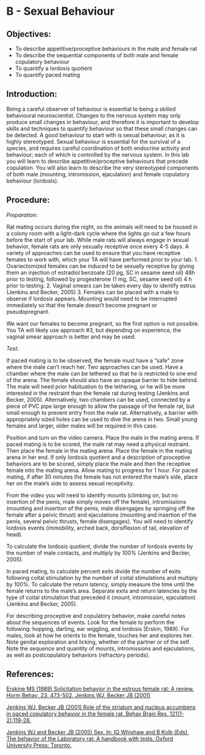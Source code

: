 # B - Sexual Behaviour

## Objectives:

* To describe appetitive/proceptive behaviours in the male and female rat
* To describe the sequential components of both male and female copulatory behaviour
* To quantify a lordosis quotient
* To quantify paced mating

## Introduction:

Being a careful observer of behaviour is essential to being a skilled behavioural neuroscientist. Changes to the nervous system may only produce small changes in behaviour, and therefore it is important to develop skills and techniques to quantify behaviour so that these small changes can be detected. A good behaviour to start with is sexual behaviour, as it is highly stereotyped. Sexual behaviour is essential for the survival of a species, and requires careful coordination of both endocrine activity and behaviour; each of which is controlled by the nervous system. In this lab you will learn to describe appetitive/proceptive behaviours that precede copulation. You will also learn to describe the very stereotyped components of both male \(mounting, intromission, ejaculation\) and female copulatory behaviour \(lordosis\).

## Procedure:

_Preparation:_

Rat mating occurs during the night, so the animals will need to be housed in a colony room with a light-dark cycle where the lights go out a few hours before the start of your lab. While male rats will always engage in sexual behavior, female rats are only sexually receptive once every 4-5 days. A variety of approaches can be used to ensure that you have receptive females to work with, which your TA will have performed prior to your lab. 1. Ovariectomized females can be induced to be sexually receptive by giving them an injection of estradiol benzoate \(20 pg, SC in sesame seed oil\) 48h prior to testing, followed by progesterone \(1 mg, SC, sesame seed oil\) 4 h prior to testing. 2. Vaginal smears can be taken every day to identify estrus \(Jenkins and Becker, 2005\) 3. Females can be placed with a male to observe if lordosis appears. Mounting would need to be interrupted immediately so that the female doesn’t become pregnant or pseudopregnant.

We want our females to become pregnant, so the first option is not possible. You TA will likely use approach \#3, but depending on experience, the vaginal smear approach is better and may be used.

_Test:_

If paced mating is to be observed, the female must have a “safe” zone where the male can’t reach her. Two approaches can be used. Have a chamber where the male can be tethered so that he is restricted to one end of the arena. The female should also have an opaque barrier to hide behind. The male will need prior habituation to the tethering, or he will be more interested in the restraint than the female rat during testing \(Jenkins and Becker, 2005\). Alternatively, two chambers can be used, connected by a piece of PVC pipe large enough to allow the passage of the female rat, but small enough to prevent entry from the male rat. Alternatively, a barrier with appropriately sized holes can be used to dive the arena in two. Small young females and larger, older males will be required in this case.

Position and turn on the video camera. Place the male in the mating arena. If paced mating is to be scored, the male rat may need a physical restraint. Then place the female in the mating arena. Place the female in the mating arena in her end. If only lordosis quotient and a description of proceptive behaviors are to be scored, simply place the male and then the receptive female into the mating arena. Allow mating to progress for 1 hour. For paced mating, if after 30 minutes the female has not entered the male’s side, place her on the male’s side to assess sexual receptivity.

From the video you will need to identify mounts \(climbing on, but no insertion of the penis, male simply moves off the female\), intromissions \(mounting and insertion of the penis, male disengages by springing off the female after a pelvic thrust\) and ejaculations \(mounting and insertion of the penis, several pelvic thrusts, female disengages\). You will need to identify lordosis events \(immobility, arched back, dorsiflexion of tail, elevation of head\).

To calculate the lordosis quotient, divide the number of lordosis events by the number of male contacts, and multiply by 100% \(Jenkins and Becker, 2005\).

In paced mating, to calculate percent exits divide the number of exits following coital stimulation by the number of coital stimulations and multiply by 100%. To calculate the return latency, simply measure the time until the female returns to the male’s area. Separate exits and return latencies by the type of coital stimulation that preceded it \(mount, intromission, ejaculation\) \(Jenkins and Becker, 2005\).

For describing proceptive and copulatory behavior, make careful notes about the sequences of events. Look for the female to perform the following: hopping, darting, ear wiggling, and lordosis \(Erskin, 1989\). For males, look at how he orients to the female, touches her and explores her. Note genital exploration and licking, whether of the partner or of the self. Note the sequence and quantity of mounts, intromissions and ejaculations, as well as postcopulatory behaviors \(refractory periods\).

## References:

[Erskine MS \(1989\) Solicitation behavior in the estrous female rat: A review. Horm Behav, 23: 473-502. Jenkins WJ, Becker JB \(2001\)](https://www.ncbi.nlm.nih.gov/pubmed/2691387)

[Jenkins WJ, Becker JB \(2001\) Role of the striatum and nucleus accumbens in paced copulatory behavior in the female rat. Behav Brain Res, 121\(1-2\):119-28.](https://www.ncbi.nlm.nih.gov/pubmed/11275289)

[Jenkins WJ and Becker JB \(2005\) Sex. In: IQ Whishaw and B Kolb \(Eds\), The behavior of the Laboratory rat: A handbook with tests. Oxford University Press: Toronto.](https://www.researchgate.net/publication/255662684_The_Behavior_of_the_Laboratory_Rat)

